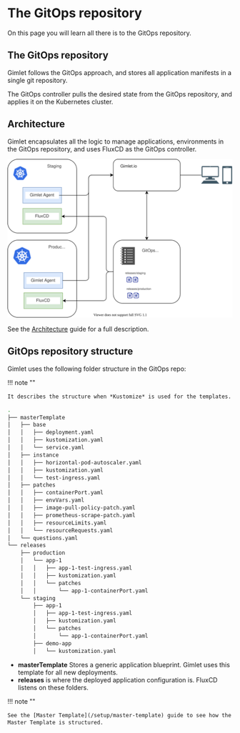 # The GitOps repository

On this page you will learn all there is to the GitOps repository.

## The GitOps repository

Gimlet follows the GitOps approach, and stores all application manifests in a single git repository.

The GitOps controller pulls the desired state from the GitOps repository, and applies it on the Kubernetes cluster.

## Architecture

Gimlet encapsulates all the logic to manage applications, environments in the GitOps repository, and uses FluxCD as the GitOps controller.

![Gimlet architecture](../concepts/architecture.svg)

See the [Architecture](/concepts/architecture) guide for a full description.

## GitOps repository structure

Gimlet uses the following folder structure in the GitOps repo:

!!! note ""

    It describes the structure when *Kustomize* is used for the templates.

```bash
.
├── masterTemplate
│   ├── base
│   │   ├── deployment.yaml
│   │   ├── kustomization.yaml
│   │   └── service.yaml
│   ├── instance
│   │   ├── horizontal-pod-autoscaler.yaml
│   │   ├── kustomization.yaml
│   │   └── test-ingress.yaml
│   ├── patches
│   │   ├── containerPort.yaml
│   │   ├── envVars.yaml
│   │   ├── image-pull-policy-patch.yaml
│   │   ├── prometheus-scrape-patch.yaml
│   │   ├── resourceLimits.yaml
│   │   └── resourceRequests.yaml
│   └── questions.yaml
└── releases
    ├── production
    │   └── app-1
    │   │   ├── app-1-test-ingress.yaml
    │   │   ├── kustomization.yaml
    │   │   └── patches
    │   │       └── app-1-containerPort.yaml
    └── staging
        ├── app-1
        │   ├── app-1-test-ingress.yaml
        │   ├── kustomization.yaml
        │   └── patches
        │       └── app-1-containerPort.yaml
        ├── demo-app
        │   └── kustomization.yaml
```

- **masterTemplate** Stores a generic application blueprint. Gimlet uses this template for all new deployments.
- **releases** is where the deployed application configuration is. FluxCD listens on these folders.

!!! note ""

    See the [Master Template](/setup/master-template) guide to see how the Master Template is structured.

